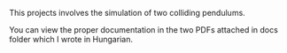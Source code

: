 This projects involves the simulation of two colliding pendulums.

You can view the proper documentation in the two PDFs attached in docs folder which I wrote in Hungarian.
